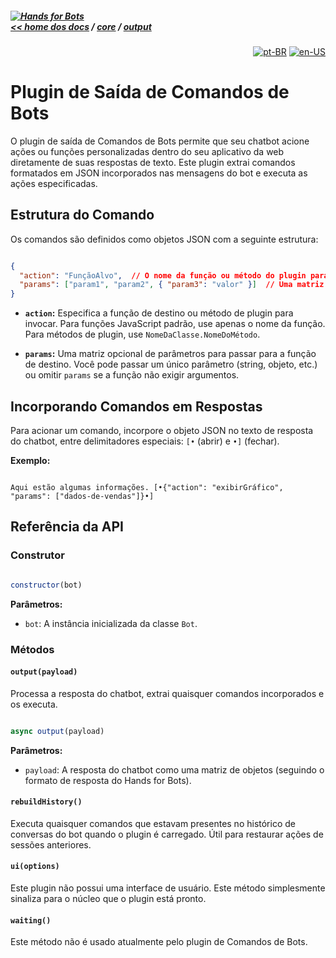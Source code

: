 ##### [![Hands for Bots](https://img.shields.io/badge/[•__•]-Hands_for_Bots-purple?style=social) <br>&lt;&lt; home dos docs](../../README.md) / [core](../../core.md) / [output](../output.md)

<div align="right">

[![pt-BR](https://img.shields.io/badge/pt-BR-white)](./botscommands.md)
[![en-US](https://img.shields.io/badge/en-US-white)](../../../en-us/core/output/botscommands.md)

</div>


# Plugin de Saída de Comandos de Bots


O plugin de saída de Comandos de Bots permite que seu chatbot acione ações ou funções personalizadas dentro do seu aplicativo da web diretamente de suas respostas de texto. Este plugin extrai comandos formatados em JSON incorporados nas mensagens do bot e executa as ações especificadas.


## Estrutura do Comando


Os comandos são definidos como objetos JSON com a seguinte estrutura:


```json

{
  "action": "FunçãoAlvo",  // O nome da função ou método do plugin para chamar
  "params": ["param1", "param2", { "param3": "valor" }]  // Uma matriz opcional de parâmetros
}

```


- **`action`:** Especifica a função de destino ou método de plugin para invocar. Para funções JavaScript padrão, use apenas o nome da função. Para métodos de plugin, use `NomeDaClasse.NomeDoMétodo`.

- **`params`:** Uma matriz opcional de parâmetros para passar para a função de destino. Você pode passar um único parâmetro (string, objeto, etc.) ou omitir `params` se a função não exigir argumentos.


## Incorporando Comandos em Respostas


Para acionar um comando, incorpore o objeto JSON no texto de resposta do chatbot, entre delimitadores especiais: `[•` (abrir) e `•]` (fechar).


**Exemplo:**


```

Aqui estão algumas informações. [•{"action": "exibirGráfico", "params": ["dados-de-vendas"]}•]

```


## Referência da API


### Construtor


```javascript

constructor(bot)

```


**Parâmetros:**


- `bot`: A instância inicializada da classe `Bot`.


### Métodos


#### `output(payload)`


Processa a resposta do chatbot, extrai quaisquer comandos incorporados e os executa.


```javascript

async output(payload)

```


**Parâmetros:**


- `payload`: A resposta do chatbot como uma matriz de objetos (seguindo o formato de resposta do Hands for Bots).


#### `rebuildHistory()`


Executa quaisquer comandos que estavam presentes no histórico de conversas do bot quando o plugin é carregado. Útil para restaurar ações de sessões anteriores.


#### `ui(options)`


Este plugin não possui uma interface de usuário. Este método simplesmente sinaliza para o núcleo que o plugin está pronto.


#### `waiting()`


Este método não é usado atualmente pelo plugin de Comandos de Bots.

